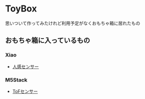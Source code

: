 # ToyBox

思いついて作ってみたけれど利用予定がなくおもちゃ箱に居れたもの

## おもちゃ箱に入っているもの

### Xiao

* [人感センサー](/src/Xiao/seeed_xiao/Photosensors/README.md)

### M5Stack

* [ToFセンサー](/src/M5Stack/m5stack-core-esp32/Core_ESP32_ToF/README.md)


